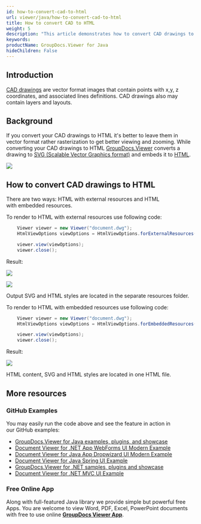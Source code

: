 ```yaml
---
id: how-to-convert-cad-to-html
url: viewer/java/how-to-convert-cad-to-html
title: How to convert CAD to HTML
weight: 5
description: "This article demonstrates how to convert CAD drawings to HTML with GroupDocs.Viewer within your Java applications."
keywords: 
productName: GroupDocs.Viewer for Java
hideChildren: False
---
```

## Introduction

[CAD drawings](https://wiki.fileformat.com/cad/) are vector format images that contain points with x,y, z coordinates, and associated lines definitions. CAD drawings also may contain layers and layouts. 

## Background

If you convert your CAD drawings to HTML it's better to leave them in vector format rather rasterization to get better viewing and zooming. While converting your CAD drawings to HTML [GroupDocs.Viewer](https://products.groupdocs.com/viewer) converts a drawing to [SVG (Scalable Vector Graphics format)](https://wiki.fileformat.com/page-description-language/svg/) and embeds it to [HTML](https://wiki.fileformat.com/web/html/).

![](viewer/java/images/how-to-convert-cad-to-html.png)

## How to convert CAD drawings to HTML

There are two ways: HTML with external resources and HTML with embedded resources.

To render to HTML with external resources use following code:

```java
    Viewer viewer = new Viewer("document.dwg");
    HtmlViewOptions viewOptions = HtmlViewOptions.forExternalResources("page_{0}.html", "page_{0}/resource_{1}", "page_{0}/resources");

    viewer.view(viewOptions);
    viewer.close();
```

Result:

![](viewer/java/images/how-to-convert-cad-to-html_1.png)

![](viewer/java/images/how-to-convert-cad-to-html_2.png)

Output SVG and HTML styles are located in the separate resources folder.

To render to HTML with embedded resources use following code:

```java
    Viewer viewer = new Viewer("document.dwg");
    HtmlViewOptions viewOptions = HtmlViewOptions.forEmbeddedResources("page_{0}.html");

    viewer.view(viewOptions);
    viewer.close();
```

Result:

![](viewer/java/images/how-to-convert-cad-to-html_3.png)

HTML content, SVG and HTML styles are located in one HTML file.

## More resources
### GitHub Examples
You may easily run the code above and see the feature in action in our GitHub examples:
*   [GroupDocs.Viewer for Java examples, plugins, and showcase](https://github.com/groupdocs-viewer/GroupDocs.Viewer-for-Java)
*   [Document Viewer for .NET App WebForms UI Modern Example](https://github.com/groupdocs-viewer/GroupDocs.Viewer-for-Java-WebForms)    
*   [Document Viewer for Java App Dropwizard UI Modern Example](https://github.com/groupdocs-viewer/GroupDocs.Viewer-for-Java-Dropwizard)    
*   [Document Viewer for Java Spring UI Example](https://github.com/groupdocs-viewer/GroupDocs.Viewer-for-Java-Spring)
*   [GroupDocs.Viewer for .NET samples, plugins and showcase](https://github.com/groupdocs-viewer/GroupDocs.Viewer-for-.NET)
*   [Document Viewer for .NET MVC UI Example](https://github.com/groupdocs-viewer/GroupDocs.Viewer-for-Java-MVC)     

### Free Online App
Along with full-featured Java library we provide simple but powerful free Apps.
You are welcome to view Word, PDF, Excel, PowerPoint documents with free to use online **[GroupDocs Viewer App](https://products.groupdocs.app/viewer)**.